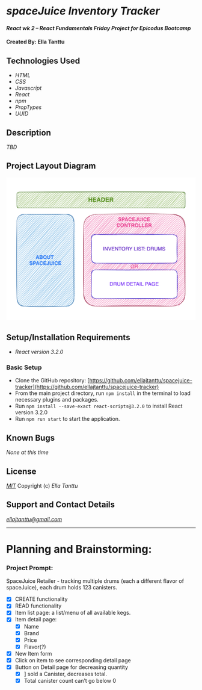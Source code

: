 # _spaceJuice Inventory Tracker_

#### _React wk 2 – React Fundamentals Friday Project for Epicodus Bootcamp_

#### Created By: **Ella Tanttu**

## Technologies Used

- _HTML_
- _CSS_
- _Javascript_
- _React_
- _npm_
- _PropTypes_
- _UUID_

## Description

_TBD_

## Project Layout Diagram

![spacejuice-diagram](src/img/spacejuice_diagram.png)

## Setup/Installation Requirements

- _React version 3.2.0_

### Basic Setup

- Clone the GitHub repository: [https://github.com/ellajtanttu/spacejuice-tracker](https://github.com/ellajtanttu/spacejuice-tracker)
- From the main project directory, run `npm install` in the terminal to load necessary plugins and packages.
- Run `npm install --save-exact react-scripts@3.2.0` to install React version 3.2.0
- Run `npm run start` to start the application.

## Known Bugs

_None at this time_

## License

_[MIT](https://opensource.org/licenses/MIT)_
Copyright (c) _Ella Tanttu_

## Support and Contact Details

_[ellajtanttu@gmail.com](mailto:ellajtanttu@gmail.com)_

-------

# Planning and Brainstorming:

### Project Prompt:

SpaceJuice Retailer - tracking multiple drums (each a different flavor of spaceJuice), each drum holds 123 canisters.

- [X] CREATE functionality
- [X] READ functionality
- [X] Item list page: a list/menu of all available kegs.
- [X] Item detail page: 
    - [X] Name
    - [X] Brand
    - [X] Price
    - [X] Flavor(?)
- [X] New Item form
- [X] Click on item to see corresponding detail page
- [X] Button on Detail page for decreasing quantity
    - [X] ] sold a Canister, decreases total. 
    - [X] Total canister count can’t go below 0
